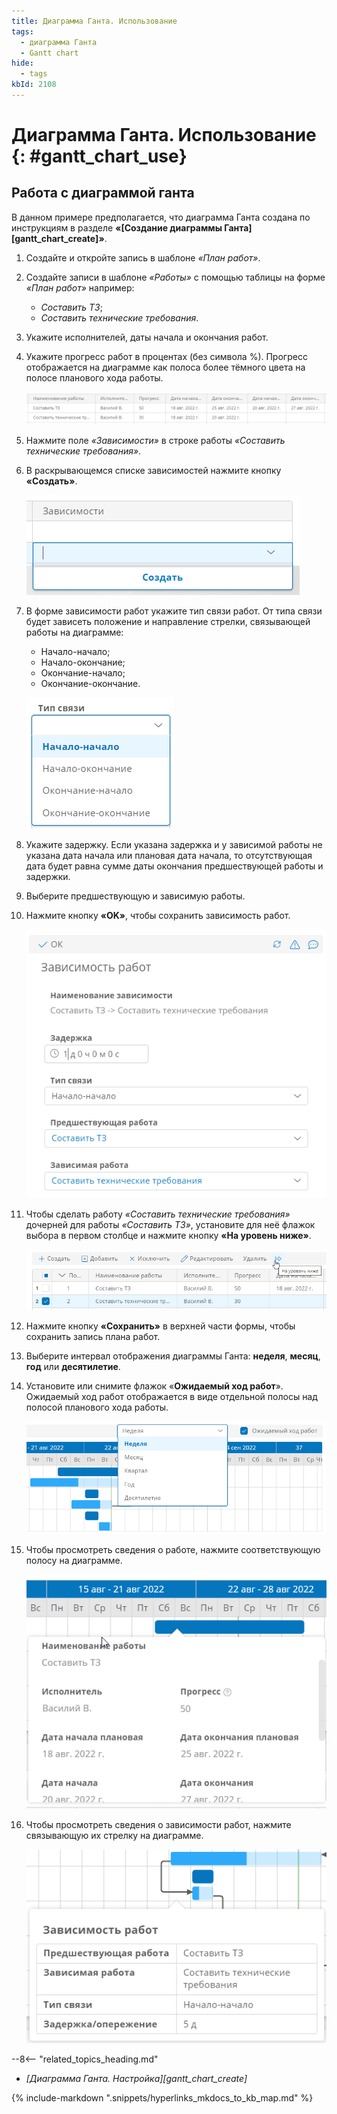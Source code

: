 ```yaml
---
title: Диаграмма Ганта. Использование
tags:
  - диаграмма Ганта
  - Gantt chart
hide:
  - tags
kbId: 2108
---
```


# Диаграмма Ганта. Использование {: #gantt_chart_use}

## Работа с диаграммой ганта

В данном примере предполагается, что диаграмма Ганта создана по инструкциям в разделе **«[Создание диаграммы Ганта][gantt_chart_create]»**.

1. Создайте и откройте запись в шаблоне _«План работ»_.
2. Создайте записи в шаблоне _«Работы»_ с помощью таблицы на форме _«План работ»_ например:

    * _Составить ТЗ_;
    * _Составить технические требования_.

3. Укажите исполнителей, даты начала и окончания работ.
4. Укажите прогресс работ в процентах (без символа %). Прогресс отображается на диаграмме как полоса более тёмного цвета на полосе планового хода работы.

    _![Созданные работы в таблице](img/using_gantt_chart_example_works.png)_

5. Нажмите поле _«Зависимости»_ в строке работы _«Составить технические требования»_.
6. В раскрывающемся списке зависимостей нажмите кнопку **«Создать»**.

    _![Создание зависимости работ](img/using_gantt_chart_example_create_dependency.png)_

7. В форме зависимости работ укажите тип связи работ. От типа связи будет зависеть положение и направление стрелки, связывающей работы на диаграмме:

    * Начало-начало;
    * Начало-окончание;
    * Окончание-начало;
    * Окончание-окончание.

    _![Выбор типа связи работ](img/using_gantt_chart_link_types.png)_

8. Укажите задержку. Если указана задержка и у зависимой работы не указана дата начала или плановая дата начала, то отсутствующая дата будет равна сумме даты окончания предшествующей работы и задержки.
9. Выберите предшествующую и зависимую работы.
10. Нажмите кнопку **«OK»**, чтобы сохранить зависимость работ.

    _![Зависимость работ](img/using_gantt_chart_dependency_example.png)_

11. Чтобы сделать работу _«Составить технические требования»_ дочерней для работы _«Составить ТЗ»_, установите для неё флажок выбора в первом столбце и нажмите кнопку **«На уровень ниже»**.

    _![Перевод работы в статус дочерней](img/using_gantt_chart_child_work_example.png)_

12. Нажмите кнопку **«Сохранить»** в верхней части формы, чтобы сохранить запись плана работ.
13. Выберите интервал отображения диаграммы Ганта: **неделя**, **месяц**, **год** или **десятилетие**.
14. Установите или снимите флажок «**Ожидаемый ход работ**». Ожидаемый ход работ отображается в виде отдельной полосы над полосой планового хода работы.

    _![Интервал отображения диаграммы и флажок отображения ожидаемого хода работ](img/using_gantt_chart_interval.png)_

15. Чтобы просмотреть сведения о работе, нажмите соответствующую полосу на диаграмме.

    _![Сведения о работе на диаграмме](img/using_gantt_chart_work_details.png)_

16. Чтобы просмотреть сведения о зависимости работ, нажмите связывающую их стрелку на диаграмме.

    _![Сведения о зависимости работ на диаграмме](img/using_gantt_chart_dependency_details.png)_

<div class="relatedTopics" markdown="block">

--8<-- "related_topics_heading.md"

* _[Диаграмма Ганта. Настройка][gantt_chart_create]_

</div>

{% include-markdown ".snippets/hyperlinks_mkdocs_to_kb_map.md" %}
